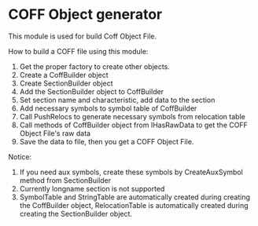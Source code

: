 # COFF Object generator

This module is used for build Coff Object File.

How to build a COFF file using this module:

1. Get the proper factory to create other objects.
2. Create a CoffBuilder object
3. Create SectionBuilder object
4. Add the SectionBuilder object to CoffBuilder
5. Set section name and characteristic, add data to the section
6. Add necessary symbols to symbol table of CoffBuilder
7. Call PushRelocs to generate necessary symbols from relocation table
8. Call methods of CoffBuilder object from IHasRawData to get the COFF Object File's raw data
9. Save the data to file, then you get a COFF Object File.

Notice:

1. If you need aux symbols, create these symbols by CreateAuxSymbol method from SectionBuilder
2. Currently longname section is not supported
3. SymbolTable and StringTable are automatically created during creating the CoffBuilder object,
   RelocationTable is automatically created during creating the SectionBuilder object.
